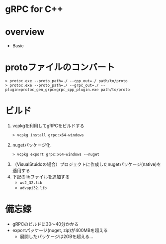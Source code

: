 # gRPC for C++

# overview

- Basic

# protoファイルのコンバート

```
> protoc.exe --proto_path=./ --cpp_out=./ path/to/proto
> protoc.exe --proto_path=./ --grpc_out=./ --plugin=protoc_gen_grpc=grpc_cpp_plugin.exe path/to/proto
```

# ビルド

1. vcpkgを利用してgRPCをビルドする
    ```
    > vcpkg install grpc:x64-windows
    ```
1. nugetパッケージ化
    ```
    > vcpkg export grpc:x64-windows --nuget
    ```
1. （VisualStuidoの場合）プロジェクトに作成したnugetパッケージ(native)を適用する
1. 下記のlibファイルを追加する
    - `ws2_32.lib`
    - `advapi32.lib`

# 備忘録

- gRPCのビルドに30～40分かかる
- exportパッケージ(nuget, zip)が400MBを超える
    - 展開したパッケージは2GBを超える...
